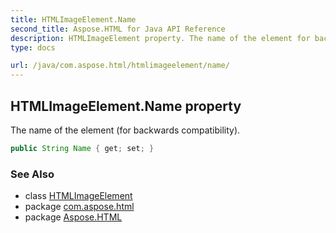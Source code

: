 ```yaml
---
title: HTMLImageElement.Name
second_title: Aspose.HTML for Java API Reference
description: HTMLImageElement property. The name of the element for backwards compatibility
type: docs

url: /java/com.aspose.html/htmlimageelement/name/
---
```

## HTMLImageElement.Name property

The name of the element (for backwards compatibility).

```java
public String Name { get; set; }
```

### See Also

* class [HTMLImageElement](../)
* package [com.aspose.html](../../../com.aspose.html/)
* package [Aspose.HTML](../../../)
